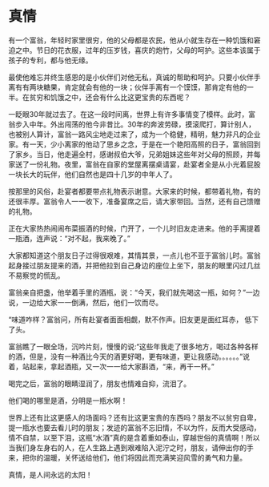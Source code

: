 # 真情

有一个富翁，年轻时家里很穷，他的父母都是农民，他从小就生存在一种饥饿和窘迫之中。节日的花衣服，过年的压岁钱，喜庆的炮竹，父母的呵护。这些本该属于孩子的专利，都与他无缘。 

最使他难忘并终生感恩的是小伙伴们对他无私，真诚的帮助和呵护。只要小伙伴手离有有两块糖果，肯定就会有他的一块；伙伴手离有一个馍馍，那肯定有他的一半。在贫穷和饥饿之中，还会有什么比这更宝贵的东西呢？ 

一眨眼30年就过去了。在这一段时间离，世界上有许多事情变了模样。此时，富翁步入中年。外出闯荡的他今非昔比。30年的奔波劳碌，摸滚爬打，算计别人，也被别人算计，富翁一路风尘地走过来了，成为一个稳健，精明，魅力非凡的企业家。有一天，少小离家的他动了思乡之念，于是在一个艳阳高照的日子，富翁回到了家乡。当日，他走遍全村，感谢叔伯大爷，兄弟姐妹这些年对父母的照顾，并每家送了一份礼物。夜里，富翁在自家的堂屋离摆桌请宴，赴宴者全是从小光着屁股一块长大的玩伴，他们自然也是四十几岁的中年人了。 

按那里的风俗，赴宴者都要带点礼物表示谢意。大家来的时候，都带着礼物，有的还很丰厚。富翁令人一一收下，准备宴席之后，请大家带回。当然，还有自己馈赠的礼物。 

正在大家热热闹闹布菜振酒的时候，门开了，一个儿时旧友走进来。他的手离提着一瓶酒，连声说：“对不起，我来晚了。” 

大家都知道这个朋友日子过得很艰难，其情其景，一点儿也不亚于富翁儿时。富翁起身接过朋友提来的酒，并把他拉到自己身边的座位上坐下，朋友的眼里闪过几丝不易察觉的慌乱。 

富翁亲自把盏，他举着手里的酒瓶，说：“今天，我们就先喝这一瓶，如何？”一边说，一边给大家一一倒满，然后，他们一饮而尽。 

“味道咋样？富翁问，所有赴宴者面面相觑，默不作声。旧友更是面红耳赤， 低下了头。 

富翁瞧了一眼全场，沉吟片刻，慢慢的说:“这些年我走了很多地方，喝过各种各样的酒，但是，没有一种酒比今天的酒更好喝，更有味道，更让我感动。。。。。。”说着，站起来，拿起酒瓶，又一次一一给大家斟酒，“来，再干一杯。” 

喝完之后，富翁的眼睛湿润了，朋友也情难自抑，流泪了。 

他们喝的哪里是酒，分明是一瓶水啊！ 

世界上还有比这更感人的场面吗？还有比这更宝贵的东西吗？朋友不以贫穷自卑，提一瓶水也要去看儿时的朋友；发迹的富翁不忘旧情，不以为忤，反而大受感动，情不自禁，以至下泪，这瓶“水酒”真的是含着重如泰山，穿越世俗的真情啊！所以当我们身左身右的人，在人生路上遇到艰难陷入泥泞之时，朋友，请伸出你的手来，把你的温暖，关怀送给他们，他们将因此而充满笑迎风雪的勇气和力量。 

真情，是人间永远的太阳！
  